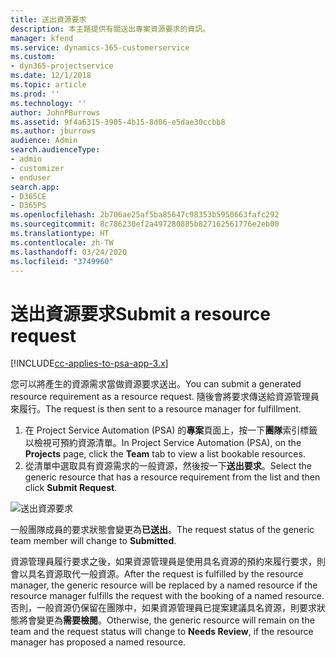 ```yaml
---
title: 送出資源要求
description: 本主題提供有關送出專案資源要求的資訊。
manager: kfend
ms.service: dynamics-365-customerservice
ms.custom:
- dyn365-projectservice
ms.date: 12/1/2018
ms.topic: article
ms.prod: ''
ms.technology: ''
author: JohnPBurrows
ms.assetid: 9f4a6315-3905-4b15-8d06-e5dae30ccbb8
ms.author: jburrows
audience: Admin
search.audienceType:
- admin
- customizer
- enduser
search.app:
- D365CE
- D365PS
ms.openlocfilehash: 2b706ae25af5ba85647c98353b5950663fafc292
ms.sourcegitcommit: 8c786230ef2a497280885b827162561776e2eb00
ms.translationtype: HT
ms.contentlocale: zh-TW
ms.lasthandoff: 03/24/2020
ms.locfileid: "3749960"
---
```

# <a name="submit-a-resource-request"></a><span data-ttu-id="ca694-103">送出資源要求</span><span class="sxs-lookup"><span data-stu-id="ca694-103">Submit a resource request</span></span>

[!INCLUDE[cc-applies-to-psa-app-3.x](../includes/cc-applies-to-psa-app-3x.md)]

<span data-ttu-id="ca694-104">您可以將產生的資源需求當做資源要求送出。</span><span class="sxs-lookup"><span data-stu-id="ca694-104">You can submit a generated resource requirement as a resource request.</span></span> <span data-ttu-id="ca694-105">隨後會將要求傳送給資源管理員來履行。</span><span class="sxs-lookup"><span data-stu-id="ca694-105">The request is then sent to a resource manager for fulfillment.</span></span>

1. <span data-ttu-id="ca694-106">在 Project Service Automation (PSA) 的**專案**頁面上，按一下**團隊**索引標籤以檢視可預約資源清單。</span><span class="sxs-lookup"><span data-stu-id="ca694-106">In Project Service Automation (PSA), on the **Projects** page, click the **Team** tab to view a list bookable resources.</span></span> 
2. <span data-ttu-id="ca694-107">從清單中選取具有資源需求的一般資源，然後按一下**送出要求**。</span><span class="sxs-lookup"><span data-stu-id="ca694-107">Select the generic resource that has a resource requirement from the list and then click **Submit Request**.</span></span>

![送出資源要求](media/RM-how-to-18.png)

<span data-ttu-id="ca694-109">一般團隊成員的要求狀態會變更為**已送出**。</span><span class="sxs-lookup"><span data-stu-id="ca694-109">The request status of the generic team member will change to **Submitted**.</span></span>

<span data-ttu-id="ca694-110">資源管理員履行要求之後，如果資源管理員是使用具名資源的預約來履行要求，則會以具名資源取代一般資源。</span><span class="sxs-lookup"><span data-stu-id="ca694-110">After the request is fulfilled by the resource manager, the generic resource will be replaced by a named resource if the resource manager fulfills the request with the booking of a named resource.</span></span> <span data-ttu-id="ca694-111">否則，一般資源仍保留在團隊中，如果資源管理員已提案建議具名資源，則要求狀態將會變更為**需要檢閱**。</span><span class="sxs-lookup"><span data-stu-id="ca694-111">Otherwise, the generic resource will remain on the team and the request status will change to **Needs Review**, if the resource manager has proposed a named resource.</span></span>
